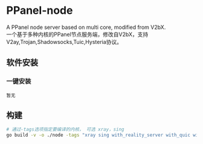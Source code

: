 # PPanel-node

A PPanel node server based on multi core, modified from V2bX.  
一个基于多种内核的PPanel节点服务端，修改自V2bX，支持V2ay,Trojan,Shadowsocks,Tuic,Hysteria协议。

## 软件安装

### 一键安装

```
暂无
```

## 构建
``` bash
# 通过-tags选项指定要编译的内核， 可选 xray，sing
go build -v -o ./node -tags "xray sing with_reality_server with_quic with_grpc with_utls with_wireguard with_acme" -trimpath -ldflags "-s -w -buildid="
```

